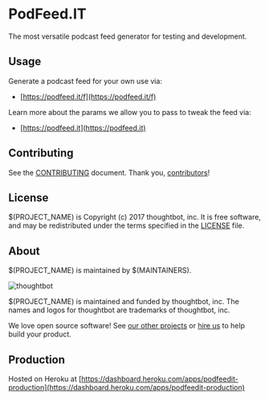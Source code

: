 # PodFeed.IT

The most versatile podcast feed generator for testing and development.

## Usage

Generate a podcast feed for your own use via:

- [https://podfeed.it/f](https://podfeed.it/f)

Learn more about the params we allow you to pass to tweak the feed via:

- [https://podfeed.it](https://podfeed.it)

## Contributing

See the [CONTRIBUTING] document.
Thank you, [contributors]!

  [CONTRIBUTING]: CONTRIBUTING.md
  [contributors]: https://github.com/thoughtbot/$(REPO_NAME)/graphs/contributors

## License

$(PROJECT_NAME) is Copyright (c) 2017 thoughtbot, inc.
It is free software, and may be redistributed
under the terms specified in the [LICENSE] file.

  [LICENSE]: /LICENSE

## About

$(PROJECT_NAME) is maintained by $(MAINTAINERS).

![thoughtbot](http://presskit.thoughtbot.com/images/thoughtbot-logo-for-readmes.svg)

$(PROJECT_NAME) is maintained and funded by thoughtbot, inc.
The names and logos for thoughtbot are trademarks of thoughtbot, inc.

We love open source software!
See [our other projects][community]
or [hire us][hire] to help build your product.

  [community]: https://thoughtbot.com/community?utm_source=github
  [hire]: https://thoughtbot.com/hire-us?utm_source=github
  
## Production

Hosted on Heroku at [https://dashboard.heroku.com/apps/podfeedit-production](https://dashboard.heroku.com/apps/podfeedit-production)
